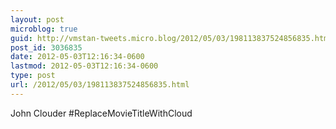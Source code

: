 ```yaml
---
layout: post
microblog: true
guid: http://vmstan-tweets.micro.blog/2012/05/03/198113837524856835.html
post_id: 3036835
date: 2012-05-03T12:16:34-0600
lastmod: 2012-05-03T12:16:34-0600
type: post
url: /2012/05/03/198113837524856835.html
---
```

John Clouder #ReplaceMovieTitleWithCloud
